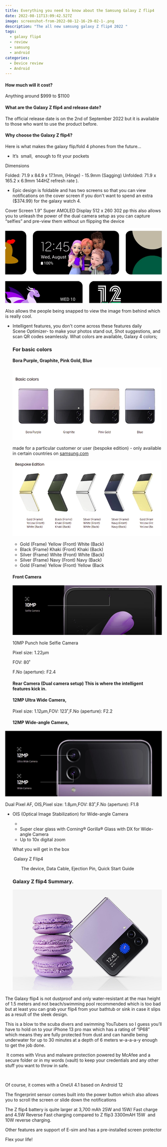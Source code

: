 ```yaml
---
title: Everything you need to know about the Samsung Galaxy Z flip4
date: 2022-08-11T13:09:42.527Z
image: screenshot-from-2022-08-12-16-29-02-1-.png
description: "The all new samsung galaxy Z flip4 2022 "
tags:
  - galaxy flip4
  - review
  - samsung
  - android
categories:
  - Device review
  - Android
---
```

#### How much will it cost?

Anything around $999 to $1100

#### What are the Galaxy Z flip4 and release date?

The official release date is on the 2nd of September 2022 but it is available to those who want to use the product before.

#### Why choose the Galaxy Z flip4?

Here is what makes the galaxy flip/fold 4 phones from the future…

* It’s  small,  enough to fit your pockets 

Dimensions

Folded: 71.9 x 84.9 x 17.1mm, (Hinge) - 15.9mm (Sagging) Unfolded: 71.9 x 165.2 x 6.9mm 144HZ refresh rate ).

* Epic design is foldable and has two screens so that you can view notifications on the cover screen if you don't want to spend an extra ($374.99) for the galaxy watch 4. 

Cover Screen 1.9" Super AMOLED Display 512 x 260 302 pp this also allows you to unleash the power of the dual camera setup as you can capture “selfies” and pre-view them without un flipping the device

![Everything you need to know about the Samsung Galaxy Z flip4.](screenshot-from-2022-08-12-17-38-47.webp "photo by samsung.com")

Also allows the people being snapped to view the image from behind which is really cool.

* Intelligent features, you don't come across these features daily      Scene Optimizer- to make your photos stand out, Shot suggestions, and scan QR codes seamlessly.                                What colors are available, Galaxy 4 colors;

  ### For basic colors

  **Bora Purple, Graphite, Pink Gold, Blue**

  ![Everything you need to know about the Samsung Galaxy Z flip4](screenshot-from-2022-08-12-16-58-28.webp "basic flip4 colors image courtesy of samsung.com")

  made for a particular customer or user (bespoke edition) - only available in certain countries on [samsung.com](http://samsung.com)

  ![Everything you need to know about the Samsung Galaxy Z flip4](screenshot-from-2022-08-12-16-58-34.webp "bespoke colors image coutesy of samsung.com")

  * Gold (Frame) Yellow (Front) White (Back)
  * Black (Frame) Khaki (Front) Khaki (Back)
  * Silver (Frame) White (Front) White (Back)
  * Silver (Frame) Navy (Front) Navy (Back)
  * Gold (Frame) Yellow (Front) Yellow (Back

  #### Front Camera

  ![Everything you need to know about the Samsung Galaxy Z flip4.](screenshot-from-2022-08-12-17-38-17.webp "photo by samsung.com")

  10MP Punch hole Selfie Camera

  Pixel size: 1.22μm

  FOV: 80˚

  F.No (aperture): F2.4

  #### Rear Camera (Dual camera setup) This is where the intelligent features kick in.

  #### 12MP Ultra Wide Camera, 

  Pixel size: 1.12μm,FOV: 123˚,F.No (aperture): F2.2

  #### 12MP Wide-angle Camera,

![Everything you need to know about the Samsung Galaxy Z flip4.](screenshot-from-2022-08-12-17-38-12.webp "photo by samsung.com")

Dual Pixel AF, OIS,Pixel size: 1.8μm,FOV: 83˚,F.No (aperture): F1.8

* OIS (Optical Image Stabilization) for Wide-angle Camera

  *
  * Super clear glass with Corning® Gorilla® Glass with DX for Wide-angle Camera
  * Up to 10x digital zoom

  What you will get in the box

   Galaxy Z Flip4

         The device, Data Cable, Ejection Pin, Quick Start Guide

  ### Galaxy Z flip4 Summary.

  ![Everything you need to know about the Samsung Galaxy Z flip4](galaxy-z-flip4_highlights_compact_img.jpg "image courtesy to samsun.com")

The Galaxy flip4 is not dustproof and only water-resistant at the max height of 1.5 meters and not beach/swimming pool recommended which is too bad but at least you can grab your flip4 from your bathtub or sink in case it slips as a result of the sleek design.

This is a blow to the scuba divers and swimming YouTubers so I guess you’ll have to hold on to your iPhone 13 pro max which has a rating of “IP68” which means they are fully protected from dust and can handle being underwater for up to 30 minutes at a depth of 6 meters w-a-a-a-y enough to get the job done.

 It comes with Virus and malware protection powered by McAfee and a secure folder or in my words (vault) to keep your credentials and any other stuff you want to throw in safe.

![]()

Of course, it comes with a OneUI 4.1 based on Android 12

The fingerprint sensor comes built into the power button which also allows you to scroll the screen or slide down the notifications

The Z flip4 battery is quite larger at 3,700 mAh 25W and 15W/ Fast charge and 4.5W Reverse Fast charging compared to Z flip3 3300mAH 15W  and 10W reverse charging.

Other features are support of E-sim and has a pre-installed screen protector

Flex your life!